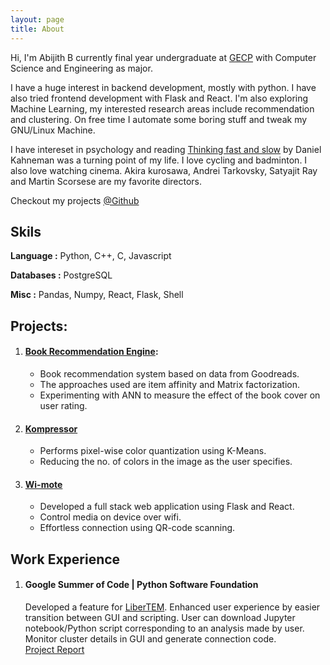 ```yaml
---
layout: page
title: About
---
```


Hi, I'm Abijith B currently final year undergraduate at [GECP](https://gecskp.ac.in/) with
Computer Science and Engineering as major.  

I have a huge interest in backend development, mostly with python. 
I have also tried frontend development with Flask and React. 
I'm also exploring Machine Learning, my interested research areas 
include recommendation and clustering. On free time I automate
some boring stuff and tweak my GNU/Linux Machine.

I have intereset in psychology and reading [Thinking fast and slow](https://en.wikipedia.org/wiki/Thinking,_Fast_and_Slow)
by Daniel Kahneman was a turning point of my life. I love cycling and badminton.
I also love watching cinema. Akira kurosawa, Andrei Tarkovsky, Satyajit Ray
and Martin Scorsese are my favorite directors.

Checkout my projects [@Github](https://github.com/twentyse7en/)

## Skils

**Language :** Python, C++, C, Javascript

**Databases :** PostgreSQL

**Misc :** Pandas, Numpy, React, Flask, Shell

## Projects:
1. #### [Book Recommendation Engine]():
    * Book recommendation system based on data from Goodreads. 
    * The approaches used are item affinity and Matrix factorization. 
    * Experimenting with ANN to measure the effect of the book cover on user rating.

2. #### [Kompressor](https://github.com/twentyse7en/kompressor)
    * Performs pixel-wise color quantization using K-Means.
    * Reducing the no. of colors in the image as the user specifies.

3. #### [Wi-mote](https://github.com/Dink4n/wi-mote)
    * Developed a full stack web application using Flask and React.
    * Control media on device over wifi.
    * Effortless connection using QR-code scanning.

## Work Experience
1. #### Google Summer of Code | Python Software Foundation
    Developed a feature for [LiberTEM](https://github.com/LiberTEM/LiberTEM/). Enhanced user experience
    by easier transition between GUI and scripting. User can 
    download Jupyter notebook/Python script corresponding to 
    an analysis made by user. Monitor cluster details in GUI and 
    generate connection code.   
    [Project Report](https://gist.github.com/twentyse7en/8e4a6b4f0b2b649421c70334d28cb1b8)

